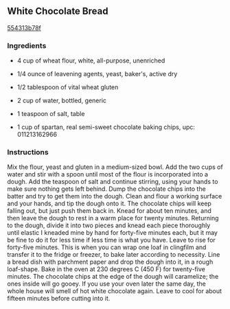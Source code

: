 ## White Chocolate Bread

[554313b78f](http://tastykitchen.com/recipes/breads/white-chocolate-bread/)

### Ingredients

 - 4 cup of wheat flour, white, all-purpose, unenriched

 - 1/4 ounce of leavening agents, yeast, baker's, active dry

 - 1/2 tablespoon of vital wheat gluten

 - 2 cup of water, bottled, generic

 - 1 teaspoon of salt, table

 - 1 cup of spartan, real semi-sweet chocolate baking chips, upc: 011213162966

### Instructions

Mix the flour, yeast and gluten in a medium-sized bowl. Add the two cups of water and stir with a spoon until most of the flour is incorporated into a dough. Add the teaspoon of salt and continue stirring, using your hands to make sure nothing gets left behind. Dump the chocolate chips into the batter and try to get them into the dough. Clean and flour a working surface and your hands, and tip the dough onto it. The chocolate chips will keep falling out, but just push them back in. Knead for about ten minutes, and then leave the dough to rest in a warm place for twenty minutes. Returning to the dough, divide it into two pieces and knead each piece thoroughly until elastic I kneaded mine by hand for forty-five minutes each, but it may be fine to do it for less time if less time is what you have. Leave to rise for forty-five minutes. This is when you can wrap one loaf in clingfilm and transfer it to the fridge or freezer, to bake later according to necessity. Line a bread dish with parchment paper and drop the dough into it, in a rough loaf-shape. Bake in the oven at 230 degrees C (450 F) for twenty-five minutes. The chocolate chips at the edge of the dough will caramelize; the ones inside will go gooey. If you use your oven later the same day, the whole house will smell of hot white chocolate again. Leave to cool for about fifteen minutes before cutting into it.